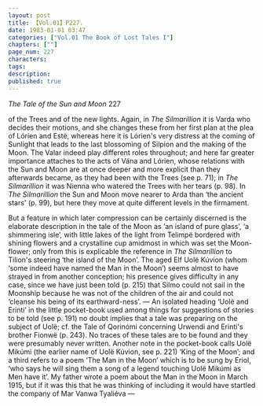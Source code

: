 ```yaml
---
layout: post
title: 【Vol.01】P227.
date: 1983-01-01 03:47
categories: ["Vol.01 The Book of Lost Tales I"]
chapters: [""]
page_num: 227
characters: 
tags: 
description: 
published: true
---
```


<p style="text-indent: 0;">
<I>The Tale of the Sun and Moon </I>227
</p>

of the Trees and of the new lights. Again, in <I>The Silmarillion </I>it is Varda who decides their motions, and she changes these from her first plan at the plea of Lórien and Estë, whereas here it is Lórien's very distress at the coming of Sunlight that leads to the last blossoming of Silpion and the making of the Moon. The Valar indeed play different roles throughout; and here far greater importance attaches to the acts of Vána and Lórien, whose relations with the Sun and Moon are at once deeper and more explicit than they afterwards became, as they had been with the Trees (see p. 71); in <I>The Silmarillion </I>it was Nienna who watered the Trees with her tears (p. 98). In <I>The Silmarillion </I>the Sun and Moon move nearer to Arda than ‘the ancient stars' (p. 99), but here they move at quite different levels in the firmament.

But a feature in which later compression can be certainly discerned is the elaborate description in the tale of the Moon as ‘an island of pure glass’, ‘a shimmering isle’, with little lakes of the light from Telimpë bordered with shining flowers and a crystalline cup amidmost in which was set the Moon-flower; only from this is explicable the reference in <I>The Silmarillion </I>to Tilion's steering ‘the island of the Moon’. The aged Elf Uolë Kúvion (whom ‘some indeed have named the Man in the Moon’) seems almost to have strayed in from another conception; his presence gives difficulty in any case, since we have just been told (p. 215) that Silmo could not sail in the Moonship because he was not of the children of the air and could not ‘cleanse his being of its earthward-ness’. — An isolated heading ‘Uolë and Erinti’ in the little pocket-book used among things for suggestions of stories to be told (see p. 191) no doubt implies that a tale was preparing on the subject of Uolë; cf. the Tale of Qorinómi concerning Urwendi and Erinti's brother Fionwë (p. 243). No traces of these tales are to be found and they were presumably never written. Another note in the pocket-book calls Uolë Mikúmi (the earlier name of Uolë Kúvion, see p. 221) ‘King of the Moon’; and a third refers to a poem ‘The Man in the Moon’ which is to be sung by Eriol, ‘who says he will sing them a song of a legend touching Uolë Mikúmi as Men have it’. My father wrote a poem about the Man in the Moon in March 1915, but if it was this that he was thinking of including it would have startled the company of Mar Vanwa Tyaliéva —

